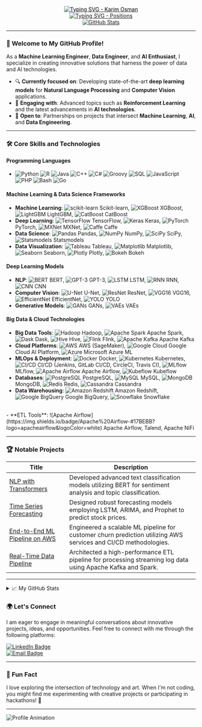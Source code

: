 <p align="center">
  <a href="https://github.com/karimosman89">
    <img src="https://readme-typing-svg.demolab.com?font=Georgia&size=32&duration=2000&pause=100&lines=Karim+Osman" alt="Typing SVG - Karim Osman" style="color: black;" />
  </a>
  <br/>
  <a href="https://github.com/karimosman89">
    <img src="https://readme-typing-svg.demolab.com?font=Georgia&size=18&duration=2000&pause=100&multiline=true&width=500&height=80&lines=Machine+Learning+Engineer+|+Data+Engineer+|+Data+Scientist;AI+Engineer+|+Data+Engineering+|+DevOps&colors=FF5733,28B463,3498DB,F1C40F" alt="Typing SVG - Positions" />
  </a>
  <br/>
  <a href="https://github.com/karimosman89">
    <img src="https://github-stats-alpha.vercel.app/api?username=karimosman89&cc=22272e&tc=37BCF6&ic=fff&bc=0000" alt="GitHub Stats">
  </a>
</p>

---

### 👋 Welcome to My GitHub Profile!

As a **Machine Learning Engineer**, **Data Engineer**, and **AI Enthusiast**, I specialize in creating innovative solutions that harness the power of data and AI technologies.

* 🔍 **Currently focused on**: Developing state-of-the-art **deep learning models** for **Natural Language Processing** and **Computer Vision** applications.
* 📖 **Engaging with**: Advanced topics such as **Reinforcement Learning** and the latest advancements in **AI technologies**.
* 🤝 **Open to**: Partnerships on projects that intersect **Machine Learning**, **AI**, and **Data Engineering**.

---

### 🛠️ Core Skills and Technologies

#### **Programming Languages**
- ![Python](https://img.shields.io/badge/Python-Expert-blue) ![R](https://img.shields.io/badge/R-Intermediate-orange) ![Java](https://img.shields.io/badge/Java-Intermediate-yellow) ![C++](https://img.shields.io/badge/C%2B%2B-Intermediate-orange) ![C#](https://img.shields.io/badge/C%23-Intermediate-orange) ![Groovy](https://img.shields.io/badge/Groovy-Intermediate-yellow) ![SQL](https://img.shields.io/badge/SQL-Expert-blue) ![JavaScript](https://img.shields.io/badge/JavaScript-Intermediate-green) ![PHP](https://img.shields.io/badge/PHP-Intermediate-purple) ![Bash](https://img.shields.io/badge/Bash-Intermediate-green) ![Go](https://img.shields.io/badge/Go-Intermediate-blue) 

#### **Machine Learning & Data Science Frameworks**
- **Machine Learning**: ![scikit-learn](https://img.shields.io/badge/scikit--learn-#F7931E?logo=scikit-learn&logoColor=white) Scikit-learn, ![XGBoost](https://img.shields.io/badge/XGBoost-#3F8CFF?logo=xgboost&logoColor=white) XGBoost, ![LightGBM](https://img.shields.io/badge/LightGBM-#F7931E?logo=lightgbm&logoColor=white) LightGBM, ![CatBoost](https://img.shields.io/badge/CatBoost-#3F8CFF?logo=catboost&logoColor=white) CatBoost
- **Deep Learning**: ![TensorFlow](https://img.shields.io/badge/TensorFlow-#FF6F20?logo=tensorflow&logoColor=white) TensorFlow, ![Keras](https://img.shields.io/badge/Keras-#D00000?logo=keras&logoColor=white) Keras, ![PyTorch](https://img.shields.io/badge/PyTorch-#FF6F20?logo=pytorch&logoColor=white) PyTorch, ![MXNet](https://img.shields.io/badge/MXNet-#F7931E?logo=apachemxnet&logoColor=white) MXNet, ![Caffe](https://img.shields.io/badge/Caffe-#3F8CFF?logo=caffe&logoColor=white) Caffe
- **Data Science**: ![Pandas](https://img.shields.io/badge/Pandas-#150458?logo=pandas&logoColor=white) Pandas, ![NumPy](https://img.shields.io/badge/NumPy-#013243?logo=numpy&logoColor=white) NumPy, ![SciPy](https://img.shields.io/badge/SciPy-#8CAAE0?logo=sci-py&logoColor=white) SciPy, ![Statsmodels](https://img.shields.io/badge/Statsmodels-#150458?logo=statsmodels&logoColor=white) Statsmodels
- **Data Visualization**: ![Tableau](https://img.shields.io/badge/Tableau-#E97600?logo=tableau&logoColor=white) Tableau, ![Matplotlib](https://img.shields.io/badge/Matplotlib-#3D81A0?logo=matplotlib&logoColor=white) Matplotlib, ![Seaborn](https://img.shields.io/badge/Seaborn-#EF4A2A?logo=seaborn&logoColor=white) Seaborn, ![Plotly](https://img.shields.io/badge/Plotly-#3C99A8?logo=plotly&logoColor=white) Plotly, ![Bokeh](https://img.shields.io/badge/Bokeh-#D00000?logo=bokeh&logoColor=white) Bokeh

#### **Deep Learning Models**
- **NLP**: ![BERT](https://img.shields.io/badge/BERT-#0078D4?logo=bert&logoColor=white) BERT, ![GPT-3](https://img.shields.io/badge/GPT-3-#00A4FF?logo=openaigpt&logoColor=white) GPT-3, ![LSTM](https://img.shields.io/badge/LSTM-#FF6F20?logo=longshortterm&logoColor=white) LSTM, ![RNN](https://img.shields.io/badge/RNN-#D00000?logo=recurrentneuralnetwork&logoColor=white) RNN, ![CNN](https://img.shields.io/badge/CNN-#FF6F20?logo=convolutionalneuralnetwork&logoColor=white) CNN
- **Computer Vision**: ![U-Net](https://img.shields.io/badge/U-Net-#FF6F20?logo=unet&logoColor=white) U-Net, ![ResNet](https://img.shields.io/badge/ResNet-#FF6F20?logo=resnet&logoColor=white) ResNet, ![VGG16](https://img.shields.io/badge/VGG16-#3F8CFF?logo=vgg&logoColor=white) VGG16, ![EfficientNet](https://img.shields.io/badge/EfficientNet-#FF6F20?logo=efficientnet&logoColor=white) EfficientNet, ![YOLO](https://img.shields.io/badge/YOLO-#FF6F20?logo=yolo&logoColor=white) YOLO
- **Generative Models**: ![GANs](https://img.shields.io/badge/GANs-#D00000?logo=generativeadversarialnetwork&logoColor=white) GANs, ![VAEs](https://img.shields.io/badge/VAEs-#F7931E?logo=variationalautoencoder&logoColor=white) VAEs

#### **Big Data & Cloud Technologies**
- **Big Data Tools**: ![Hadoop](https://img.shields.io/badge/Hadoop-#66CCFF?logo=apachehadoop&logoColor=white) Hadoop, ![Apache Spark](https://img.shields.io/badge/Apache%20Spark-#E25A1C?logo=apachespark&logoColor=white) Apache Spark, ![Dask](https://img.shields.io/badge/Dask-#343F57?logo=dask&logoColor=white) Dask, ![Hive](https://img.shields.io/badge/Hive-#FFC107?logo=apachehive&logoColor=white) Hive, ![Flink](https://img.shields.io/badge/Flink-#006A4E?logo=apacheflink&logoColor=white) Flink, ![Apache Kafka](https://img.shields.io/badge/Apache%20Kafka-#000000?logo=apachekafka&logoColor=white) Apache Kafka
- **Cloud Platforms**: ![AWS](https://img.shields.io/badge/AWS-#FF9900?logo=amazonaws&logoColor=white) AWS (SageMaker), ![Google Cloud](https://img.shields.io/badge/GCP-#4285F4?logo=googlecloud&logoColor=white) Google Cloud AI Platform, ![Azure](https://img.shields.io/badge/Azure-#0089D6?logo=microsoftazure&logoColor=white) Microsoft Azure ML
- **MLOps & Deployment**: ![Docker](https://img.shields.io/badge/Docker-#2496ED?logo=docker&logoColor=white) Docker, ![Kubernetes](https://img.shields.io/badge/Kubernetes-#326CE5?logo=kubernetes&logoColor=white) Kubernetes, ![CI/CD](https://img.shields.io/badge/CI/CD-#5B3F76?logo=circleci&logoColor=white) CI/CD (Jenkins, GitLab CI/CD, CircleCI, Travis CI), ![MLflow](https://img.shields.io/badge/MLflow-#4B4D4F?logo=mlflow&logoColor=white) MLflow, ![Apache Airflow](https://img.shields.io/badge/Apache%20Airflow-#17BEBB?logo=apacheairflow&logoColor=white) Apache Airflow, ![Kubeflow](https://img.shields.io/badge/Kubeflow-#1B5E20?logo=kubeflow&logoColor=white) Kubeflow
- **Databases**: ![PostgreSQL](https://img.shields.io/badge/PostgreSQL-#336791?logo=postgresql&logoColor=white) PostgreSQL, ![MySQL](https://img.shields.io/badge/MySQL-#00758F?logo=mysql&logoColor=white) MySQL, ![MongoDB](https://img.shields.io/badge/MongoDB-#4DB33D?logo=mongodb&logoColor=white) MongoDB, ![Redis](https://img.shields.io/badge/Redis-#D50000?logo=redis&logoColor=white) Redis, ![Cassandra](https://img.shields.io/badge/Cassandra-#1287B1?logo=apachecassandra&logoColor=white) Cassandra
- **Data Warehousing**: ![Amazon Redshift](https://img.shields.io/badge/Amazon%20Redshift-#E76F51?logo=amazonredshift&logoColor=white) Amazon Redshift, ![Google BigQuery](https://img.shields.io/badge/Google%20BigQuery-#0BA2E0?logo=googlebigquery&logoColor=white) Google BigQuery, ![Snowflake](https://img.shields.io/badge/Snowflake-#0BA2E0?logo=snowflake&logoColor=white) Snowflake
<br/>
- **ETL Tools**: ![Apache Airflow](https://img.shields.io/badge/Apache%20Airflow-#17BEBB?logo=apacheairflow&logoColor=white) Apache Airflow, Talend, Apache NiFi

---

### 🏆 Notable Projects

| Title | Description |
|-------|-------------|
| [NLP with Transformers](https://github.com/karimosman89/NLP-with-Transformers) | Developed advanced text classification models utilizing BERT for sentiment analysis and topic classification. |
| [Time Series Forecasting](https://github.com/karimosman89/time-series) | Designed robust forecasting models employing LSTM, ARIMA, and Prophet to predict stock prices. |
| [End-to-End ML Pipeline on AWS](https://github.com/karimosman89/ML-Pipeline-AWS) | Engineered a scalable ML pipeline for customer churn prediction utilizing AWS services and CI/CD methodologies. |
| [Real-Time Data Pipeline](https://github.com/karimosman89/Data-Pipeline) | Architected a high-performance ETL pipeline for processing streaming log data using Apache Kafka and Spark. |

---

<details>
<summary>📈 My GitHub Stats</summary>
<br>
  
  ![](http://github-profile-summary-cards.vercel.app/api/cards/profile-details?username=karimosman89&theme=dracula) 
  
  ![](http://github-profile-summary-cards.vercel.app/api/cards/repos-per-language?username=karimosman89&theme=dracula) 
  
  ![](http://github-profile-summary-cards.vercel.app/api/cards/most-commit-language?username=karimosman89&theme=dracula)
  
<br>
</details>

### 🌍 Let's Connect

I am eager to engage in meaningful conversations about innovative projects, ideas, and opportunities. Feel free to connect with me through the following platforms:

[![LinkedIn Badge](https://img.shields.io/badge/LinkedIn-Karim--Osman-blue)](https://linkedin.com/in/karimosman89)  
[![Email Badge](https://img.shields.io/badge/Email-karim.programmer2020@gmail.com-red)](mailto:karim.programmer2020@gmail.com)

---

### 🌟 Fun Fact
I love exploring the intersection of technology and art. When I'm not coding, you might find me experimenting with creative projects or participating in hackathons! 🚀

---

<!-- Animations for unique touch -->
![Profile Animation](https://raw.githubusercontent.com/yourusername/yourrepository/main/animation.gif) <!-- Make sure to replace the URL with an actual GIF link -->
